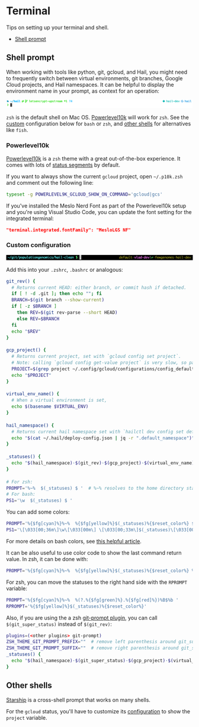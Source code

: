 # Terminal

Tips on setting up your terminal and shell.

- [Shell prompt](#shell-prompt)

## Shell prompt

When working with tools like python, git, gcloud, and Hail, you might need to frequently switch between virtual environments, git branches, Google Cloud projects, and Hail namespaces. It can be helpful to display the environment name in your prompt, as context for an operation:

![prompt](figures/prompt-powerlevel10k.png)

`zsh` is the default shell on Mac OS. [Powerlevel10k](#powerlevel10k) will work for `zsh`. See the [custom](#custom-configuration) configuration below for `bash` or `zsh`, and [other shells](#other-shells) for alternatives like `fish`.

### Powerlevel10k

[Powerlevel10k](https://github.com/romkatv/powerlevel10k) is a `zsh` theme with a great out-of-the-box experience. It comes with lots of [status segments](https://github.com/romkatv/powerlevel10k#batteries-included) by default.

If you want to always show the current `gcloud` project, open `~/.p10k.zsh` and comment out the following line:

```bash
typeset -g POWERLEVEL9K_GCLOUD_SHOW_ON_COMMAND='gcloud|gcs'
```

If you've installed the Meslo Nerd Font as part of the Powerlevel10k setup and you're using Visual Studio Code, you can update the font setting for the integrated terminal:

```json
"terminal.integrated.fontFamily": "MesloLGS NF"
```

### Custom configuration

![prompt](figures/prompt-custom.png)

Add this into your `.zshrc`, `.bashrc` or analogous:

```sh
git_rev() {
  # Returns current HEAD: either branch, or commit hash if detached.
  if [ ! -d .git ]; then echo ""; fi
  BRANCH=$(git branch --show-current)
  if [ -z $BRANCH ]
    then REV=$(git rev-parse --short HEAD)
    else REV=$BRANCH
  fi
  echo "$REV"
}

gcp_project() {
  # Returns current project, set with `gcloud config set project`.
  # Note: calling `gcloud config get-value project` is very slow, so parsing a file.
  PROJECT=$(grep project ~/.config/gcloud/configurations/config_default | sed 's/project = //')
  echo "$PROJECT"
}

virtual_env_name() {
  # When a virtual environment is set,
  echo $(basename $VIRTUAL_ENV)
}

hail_namespace() {
  # Returns current hail namespace set with `hailctl dev config set default_namespace`.
  echo "$(cat ~/.hail/deploy-config.json | jq -r ".default_namespace")"
}

_statuses() {
  echo "$(hail_namespace)·$(git_rev)·$(gcp_project)·$(virtual_env_name)"
}

# For zsh:
PROMPT='%~%  $(_statuses) $ '  # %~% resolves to the home directory starting with ~. To show the absolute path, use %/%
# For bash:
PS1='\w  $(_statuses) $ '
```

You can add some colors:

```sh
PROMPT='%{$fg[cyan]%}%~%  %{$fg[yellow]%}$(_statuses)%{$reset_color%} $ '
PS1='\[\033[00;36m\]\w\[\033[00m\] \[\033[00;33m\]$(_statuses)\[\033[00m\] $ '
```

For more details on bash colors, see [this helpful article](https://www.howtogeek.com/307701/how-to-customize-and-colorize-your-bash-prompt).

It can be also useful to use color code to show the last command return value. In zsh, it can be done with:

```sh
PROMPT='%{$fg[cyan]%}%~%  %{$fg[yellow]%}$(_statuses)%{$reset_color%} %(?.%{$fg[green]%}.%{$fg[red]%})%B$%b '
```

For zsh, you can move the statuses to the right hand side with the `RPROMPT` variable:

```sh
PROMPT='%{$fg[cyan]%}%~%  %(?.%{$fg[green]%}.%{$fg[red]%})%B$%b '
RPROMPT='%{$fg[yellow]%}$(_statuses)%{$reset_color%}'
```

Also, if you are using the a zsh [git-prompt plugin](https://github.com/ohmyzsh/ohmyzsh/tree/master/plugins/git-prompt),
you can call `$(git_super_status)` instead of `$(git_rev)`:

```sh
plugins=(<other plugins> git-prompt)
ZSH_THEME_GIT_PROMPT_PREFIX=""  # remove left parenthesis around git_super_status
ZSH_THEME_GIT_PROMPT_SUFFIX=""  # remove right parenthesis around git_super_status
_statuses() {
  echo "$(hail_namespace)·$(git_super_status)·$(gcp_project)·$(virtual_env_name)"
}
```

## Other shells

[Starship](https://starship.rs/) is a cross-shell prompt that works on many shells.

For the `gcloud` status, you'll have to customize its [configuration](https://starship.rs/config/#gcloud) to show the `project` variable.
